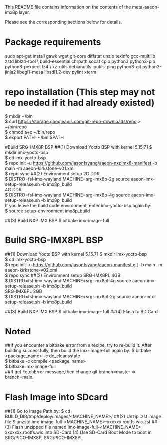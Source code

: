 This README file contains information on the contents of the meta-aaeon-imx8p layer.

Please see the corresponding sections below for details.
# Package requirements
sudo apt-get install gawk wget git-core diffstat unzip texinfo gcc-multilib zstd liblz4-tool \ 
build-essential chrpath socat cpio python3 python3-pip python3-pexpect lz4 \ 
xz-utils debianutils iputils-ping python3-git python3-jinja2 libegl1-mesa libsdl1.2-dev pylint xterm

# repo installation (This step may not be needed if it had already existed)
$ mkdir ~/bin <br />
$ curl https://storage.googleapis.com/git-repo-downloads/repo > ~/bin/repo <br /> 
$ chmod a+x ~/bin/repo <br />
$ export PATH=~/bin:$PATH <br />

#Build SRG-IMX8P BSP
##(1)	Download Yocto BSP with kernel 5.15.71
   $ mkdir imx-yocto-bsp <br />
   $ cd imx-yocto-bsp <br />
   $ repo init -u https://github.com/jasonfsyang/aaeon-nxpimx8-manifest -b main -m aaeon-kirkstone-v01.xml <br />
   $ repo sync
##(2)	Environment setup
   2G DDR <br />
   $ DISTRO=fsl-imx-wayland MACHINE=srg-imx8p-2g source aaeon-imx-setup-release.sh -b imx8p_build <br />
   4G DDR <br />
   $ DISTRO=fsl-imx-wayland MACHINE=srg-imx8p-4g source aaeon-imx-setup-release.sh -b imx8p_build <br />
   If you leave the build code environment, enter imx-yocto-bsp again by: <br />
   $ source setup-environment imx8p_build

##(3)	Build NXP IMX BSP
   $ bitbake imx-image-full


# Build SRG-IMX8PL BSP
##(1)   Download Yocto BSP with kernel 5.15.71
   $ mkdir imx-yocto-bsp <br />
   $ cd imx-yocto-bsp <br />
   $ repo init -u https://github.com/jasonfsyang/aaeon-manifest.git -b main -m aaeon-kirkstone-v02.xml <br />
   $ repo sync
##(2)   Environment setup
   SRG-IMX8PL 4GB <br />
    $ DISTRO=fsl-imx-wayland MACHINE=srg-imx8pl-4g source aaeon-imx-setup-release.sh -b imx8p_build <br />
   SRG-IMX8PL 2GB <br />
    $ DISTRO=fsl-imx-wayland MACHINE=srg-imx8pl-2g source aaeon-imx-setup-release.sh -b imx8p_build

##(3)   Build NXP IMX BSP
   $ bitbake imx-image-full
##(4)   Flash to SD Card
    
# Noted
##If you encounter a bitbake error from a recipe, try to re-build it. After building successfully, then build the imx-image-full again by:
$ bitbake <package_name> -c do_cleansstate <br />
$ bitbake -c compile <package_name> <br />
$ bitbake imx-image-full <br />
##If get FetchError message,then change git branch=master => branch=main.

# Flash Image into SDcard
##(1)	Go to Image Path by:
$ cd BUILD_DIR/tmp/deploy/images/<MACHINE_NAME>/
##(2)	Unzip .zst image file
$ unzstd imx-image-full-<MACHINE_NAME>-xxxxxx.rootfs.wic.zst
##(3)	Flash unzipped file named imx-image-full-<MACHINE_NAME>-xxxxxxx.rootfs.wic into SD-Card
(4)	Use SD-Card Boot Mode to boot in SRG/PICO-IMX8P, SRG/PICO-IMX8PL


